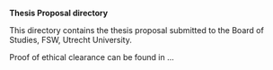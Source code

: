 **Thesis Proposal directory**

This directory contains the thesis proposal submitted to the Board of Studies, FSW, Utrecht University.

Proof of ethical clearance can be found in ... 
